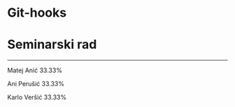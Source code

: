 # Git-hooks
# Seminarski rad
______________
Matej Anić 33.33%

Ani Perušić 33.33%

Karlo Veršić 33.33%

